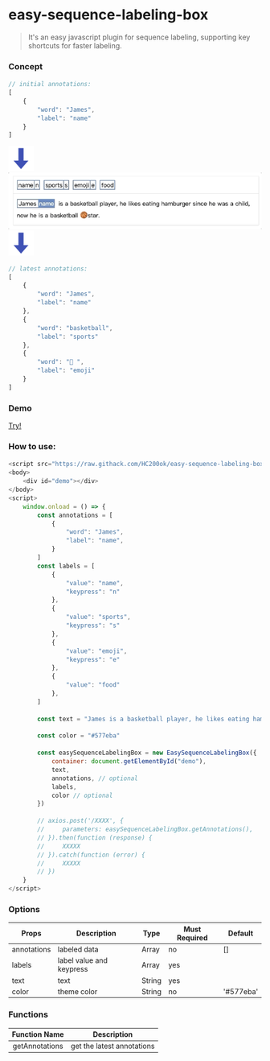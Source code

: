 # easy-sequence-labeling-box
> It's an easy javascript plugin for sequence labeling, supporting key shortcuts for faster labeling.

### Concept
```javascript
// initial annotations:
[
    {
        "word": "James",
        "label": "name"
    }
] 
```
<img src="down-arrow.png" width="50px"/><br/>
<img src="demo.gif" width="650px"/><br/>
<img src="down-arrow.png" width="50px"/><br/>
```javascript
// latest annotations: 
[
    {
        "word": "James", 
        "label": "name"
    }, 
    {
        "word": "basketball",
        "label": "sports"
    }, 
    {
        "word": "🏀 ",
        "label": "emoji"
    }
]
```

### Demo
[Try!](https://codesandbox.io/s/easy-sequence-labeling-box-igykl?file=/index.html)

### How to use: 
```javascript
<script src="https://raw.githack.com/HC200ok/easy-sequence-labeling-box/master/dist/easySequenceLabelingBox.min.js"></script>
<body>
    <div id="demo"></div>
</body>
<script>
    window.onload = () => {
        const annotations = [
            {
                "word": "James",
                "label": "name",
            }
        ]
        const labels = [
            {
                "value": "name",
                "keypress": "n"
            },
            {
                "value": "sports",
                "keypress": "s"
            },
            {
                "value": "emoji",
                "keypress": "e"
            },
            {
                "value": "food"
            },
        ]

        const text = "James is a basketball player, he likes eating hamburger since he was a child, now he is a basketball 🏀  star."

        const color = "#577eba"

        const easySequenceLabelingBox = new EasySequenceLabelingBox({
            container: document.getElementById("demo"),
            text,
            annotations, // optional
            labels,
            color // optional
        })

        // axios.post('/XXXX', {
        //     parameters: easySequenceLabelingBox.getAnnotations(),
        // }).then(function (response) {
        //     XXXXX
        // }).catch(function (error) {
        //     XXXXX
        // })
    }
</script>
```

### Options
| Props       | Description              | Type   | Must Required | Default   |
| ----------- | ------------------------ | ------ | ------------- | --------- |
| annotations | labeled data             | Array  | no            | []        |
| labels      | label value and keypress | Array  | yes           |           |
| text        | text                     | String | yes           |           |
| color       | theme color              | String | no            | '#577eba' |

### Functions
| Function Name  | Description                |
| :------------: | -------------------------- |
| getAnnotations | get the latest annotations |
